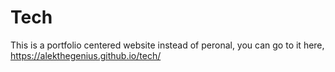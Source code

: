 # Tech

This is a portfolio centered website instead of peronal, you can go to it here, https://alekthegenius.github.io/tech/

